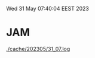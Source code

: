 Wed 31 May 07:40:04 EEST 2023
# JAM
<a href='./cache/202305/31_07.log'>./cache/202305/31_07.log</a>
